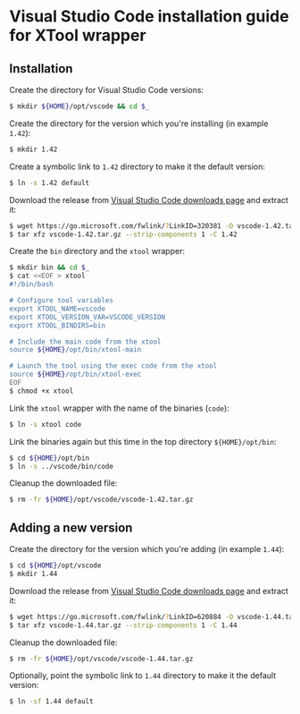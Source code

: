 # Visual Studio Code installation guide for XTool wrapper


## Installation
Create the directory for Visual Studio Code versions:
```sh
$ mkdir ${HOME}/opt/vscode && cd $_
```

Create the directory for the version which you're installing (in example `1.42`):
```sh
$ mkdir 1.42
```

Create a symbolic link to `1.42` directory to make it the default version:
```sh
$ ln -s 1.42 default
```

Download the release from [Visual Studio Code downloads page](https://code.visualstudio.com/download) and extract it:
```sh
$ wget https://go.microsoft.com/fwlink/?LinkID=320381 -O vscode-1.42.tar.gz
$ tar xfz vscode-1.42.tar.gz --strip-components 1 -C 1.42
```

Create the `bin` directory and the `xtool` wrapper:
```sh
$ mkdir bin && cd $_
$ cat <<EOF > xtool
#!/bin/bash

# Configure tool variables
export XTOOL_NAME=vscode
export XTOOL_VERSION_VAR=VSCODE_VERSION
export XTOOL_BINDIRS=bin

# Include the main code from the xtool
source ${HOME}/opt/bin/xtool-main

# Launch the tool using the exec code from the xtool
source ${HOME}/opt/bin/xtool-exec
EOF
$ chmod +x xtool
```

Link the `xtool` wrapper with the name of the binaries (`code`):
```sh
$ ln -s xtool code
```

Link the binaries again but this time in the top directory `${HOME}/opt/bin`:
```sh
$ cd ${HOME}/opt/bin
$ ln -s ../vscode/bin/code
```

Cleanup the downloaded file:
```sh
$ rm -fr ${HOME}/opt/vscode/vscode-1.42.tar.gz
```


## Adding a new version
Create the directory for the version which you're adding (in example `1.44`):
```sh
$ cd ${HOME}/opt/vscode
$ mkdir 1.44
```

Download the release from [Visual Studio Code downloads page](https://code.visualstudio.com/download) and extract it:
```sh
$ wget https://go.microsoft.com/fwlink/?LinkID=620884 -O vscode-1.44.tar.gz
$ tar xfz vscode-1.44.tar.gz --strip-components 1 -C 1.44
```

Cleanup the downloaded file:
```sh
$ rm -fr ${HOME}/opt/vscode/vscode-1.44.tar.gz
```

Optionally, point the symbolic link to `1.44` directory to make it the default version:
```sh
$ ln -sf 1.44 default
```
